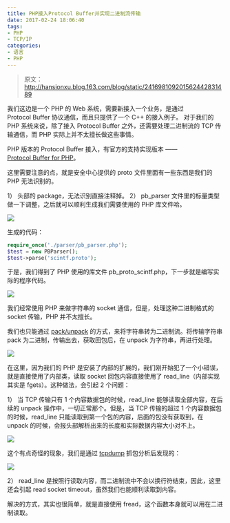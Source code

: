 ```yaml
---
title: PHP接入Protocol Buffer并实现二进制流传输
date: 2017-02-24 18:06:40
tags:
- PHP
- TCP/IP
categories:
- 语言
- PHP
---
```


> 原文：http://hansionxu.blog.163.com/blog/static/241698109201562442831489

我们这边是一个 PHP 的 Web 系统，需要新接入一个业务，是通过 Protocol Buffer 协议通信，而且只提供了一个 C++ 的接入例子。 对于我们的 PHP 系统来说，除了接入 Protocol Buffer 之外，还需要处理二进制流的 TCP 传输通信，而 PHP 实际上并不太擅长做这些事情。<!--more-->

PHP 版本的 Protocol Buffer 接入，有官方的支持实现版本 —— [Protocol Buffer for PHP](https://code.google.com/p/pb4php/)。

这里需要注意的点，就是安全中心提供的 proto 文件里面有一些东西是我们的 PHP 无法识别的。

1） 头部的 package，无法识别直接注释掉。
2） pb_parser 文件里的标量类型做一下调整，之后就可以顺利生成我们需要使用的 PHP 库文件哈。

![](https://img2.fanhaobai.com/2017/02/protocol-buffer/49FdBzeNpkelIh0Y8eaMttuF.png)

生成的代码：

```PHP
require_once('./parser/pb_parser.php'); 
$test = new PBParser(); 
$test->parse('scintf.proto');
```

于是，我们得到了 PHP 使用的库文件 pb_proto_scintf.php，下一步就是编写实际的程序代码。

![](https://img3.fanhaobai.com/2017/02/protocol-buffer/xGcf67WPCRtWw_sMgGqohg.png)

我们经常使用 PHP  来做字符串的 socket 通信，但是，处理这种二进制格式的 socket 传输，PHP 并不太擅长。

我们也只能通过 [pack/unpack](http://php.net/manual/zh/function.pack.php) 的方式，来将字符串转为二进制流。将传输字符串 pack 为二进制，传输出去，获取回包后，在 unpack 为字符串，再进行处理。

![](https://img4.fanhaobai.com/2017/02/protocol-buffer/Ygl0353JmGdSnwraJtnyK8me.jpg)

在这里，因为我们的 PHP 是安装了内部的扩展的，我们刚开始犯了一个小错误，就是直接使用了内部类，读取 socket 回包内容直接使用了 read_line（内部实现其实是 fgets）。这种做法，会引起 2 个问题：

1） 当 TCP 传输只有 1 个内容数据包的时候，read_line 能够读取全部内容，在后续的 unpack 操作中，一切正常那个。但是，当 TCP 传输的超过 1 个内容数据包的时候，read_line 只能读取到第一个包的内容，后面的包没有获取到，在 unpack 的时候，会报头部解析出来的长度和实际数据内容大小对不上。

![](https://img5.fanhaobai.com/2017/02/protocol-buffer/b-10-CLAkDRq9-p9B5yYeFcp.png)

这个有点奇怪的现象，我们是通过 [tcpdump](http://baike.baidu.com/link?url=6VCJQWje9na7WG0qzOpTMGL6rE16rkZQmDpLhJf6WMxtNOT2rXfbCrk68UBX4CUgSJOnlV8U4bV3XEQIYll7Dq) 抓包分析后发现的：

![](https://img0.fanhaobai.com/2017/02/protocol-buffer/ShgNJxsFMocvcalRfy4XWwGU.png)

2） read_line 是按照行读取内容，而二进制流中不会以换行符结束，因此，这里还会引起 read socket timeout，虽然我们也能顺利读取到内容。

解决的方式，其实也很简单，就是直接使用 fread，这个函数本身就可以用在二进制读取。
